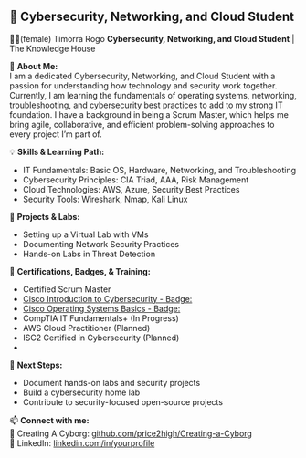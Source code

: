## 🔹 Cybersecurity, Networking, and Cloud Student

👩‍💻(female) Timorra Rogo 
**Cybersecurity, Networking, and Cloud Student** | The Knowledge House 

📌 **About Me:**  
I am a dedicated Cybersecurity, Networking, and Cloud Student with a passion for understanding how technology and security work together.
Currently, I am learning the fundamentals of operating systems, networking, troubleshooting, and cybersecurity best practices to add to my strong IT foundation. I have a background in being a Scrum Master, which helps me bring agile, collaborative, and efficient problem-solving approaches to every project I’m part of.

💡 **Skills & Learning Path:**  
- IT Fundamentals: Basic OS, Hardware, Networking, and Troubleshooting  
- Cybersecurity Principles: CIA Triad, AAA, Risk Management  
- Cloud Technologies: AWS, Azure, Security Best Practices  
- Security Tools: Wireshark, Nmap, Kali Linux  

📂 **Projects & Labs:**  
- Setting up a Virtual Lab with VMs  
- Documenting Network Security Practices  
- Hands-on Labs in Threat Detection  

📜 **Certifications, Badges, & Training:**  
- Certified Scrum Master
- [Cisco Introduction to Cybersecurity - Badge:](https://credly.com/user/yourname)  
- [Cisco Operating Systems Basics - Badge:](https://credly.com/user/yourname)
- CompTIA IT Fundamentals+ (In Progress)  
- AWS Cloud Practitioner (Planned)
- ISC2 Certified in Cybersecurity (Planned)
- 

🚀 **Next Steps:**  
- Document hands-on labs and security projects  
- Build a cybersecurity home lab  
- Contribute to security-focused open-source projects  

📫 **Connect with me:**  
🔗 Creating A Cyborg: [github.com/price2high/Creating-a-Cyborg](https://github.com/price2high/Creating-a-Cyborg)  
💼 LinkedIn: [linkedin.com/in/yourprofile](https://linkedin.com/in/yourprofile)  
```
